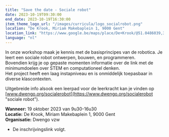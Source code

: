 ```yaml
---
title: "Save the date - Sociale robot"
date: 2023-10-19T09:30:00
end_date: 2023-10-19T16:30:00
item_theme_logo_url: "/images/curricula/logo_socialrobot.png"
location: "De Krook, Miriam Makebaplein 1, 9000 Gent"
location_link: "https://www.google.be/maps/place/De+Krook/@51.0486039,3.7264986,17z/data=!3m1!4b1!4m6!3m5!1s0x47c3714effffffff:0x9b1a2c7f1cb8c825!8m2!3d51.0486039!4d3.7286873!16s%2Fg%2F1hc0gcm5l"
language: "nl"
---
```


In onze workshop maak je kennis met de basisprincipes van de robotica. 
Je leert een sociale robot ontwerpen, bouwen, en programmeren. <br>
Bovendien krijg je op gepaste momenten informatie over de link met de minimumdoelen over STEM en computationeel denken. <br>
Het project heeft een laag instapniveau en is onmiddelijk toepasbaar in diverse klascontexten. 

Uitgebreide info alsook een leerpad voor de leerkracht kan je vinden op [www.dwengo.org/socialerobot](https://www.dwengo.org/socialerobot "sociale robot").

**Wanneer:** 19 oktober 2023 van 9u30-16u30<br>
**Locatie:** De Krook, Miriam Makebaplein 1, 9000 Gent<br>
**Organisatie:** Dwengo vzw

- De inschrijvingslink volgt.
